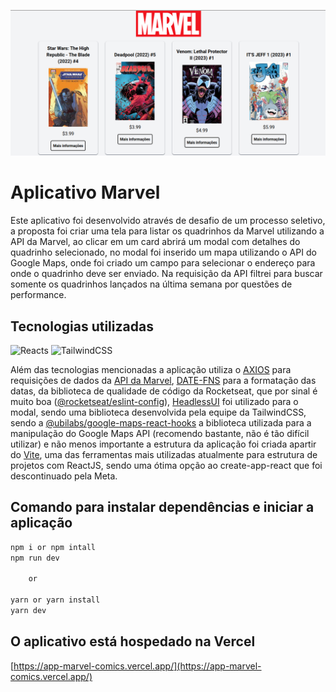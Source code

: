![alt](public/app-marvel.png)

# Aplicativo Marvel

Este aplicativo foi desenvolvido através de desafio de um processo seletivo, a proposta foi criar uma tela para listar os quadrinhos da Marvel utilizando a API da Marvel, ao clicar em um card abrirá um modal com detalhes do quadrinho selecionado, no modal foi inserido um mapa utilizando o API do Google Maps, onde foi criado um campo para selecionar o endereço para onde o quadrinho deve ser enviado. Na requisição da API filtrei para buscar somente os quadrinhos lançados na última semana por questões de performance.

## Tecnologias utilizadas

![Reacts](https://img.shields.io/badge/React-20232A?style=for-the-badge&logo=react&logoColor=61DAFB)
![TailwindCSS](https://img.shields.io/badge/Tailwind_CSS-38B2AC?style=for-the-badge&logo=tailwind-css&logoColor=white)


Além das tecnologias mencionadas a aplicação utiliza o <a href="https://axios-http.com/" target="_blank">AXIOS</a> para requisições de dados da <a href="https://developer.marvel.com/" target="__blank">API da Marvel</a>, <a href="https://date-fns.org/" target="_blank">DATE-FNS</a> para a formatação das datas, da biblioteca de qualidade de código da Rocketseat, que por sinal é muito boa (<a href="https://github.com/rocketseat/eslint-config-rocketseat#readme" target="_blank">@rocketseat/eslint-config</a>), <a href="https://headlessui.com/" target="_blank">HeadlessUI</a> foi utilizado para o modal, sendo uma biblioteca desenvolvida pela equipe da TailwindCSS, sendo a <a href="https://github.com/ubilabs/google-maps-react-hooks" target="_blank">@ubilabs/google-maps-react-hooks</a> a biblioteca utilizada para a manipulação do Google Maps API (recomendo bastante, não é tão difícil utilizar) e não menos importante a estrutura da aplicação foi criada apartir do <a href="https://vitejs.dev/" target="_blank">Vite</a>, uma das ferramentas mais utilizadas atualmente para estrutura de projetos com ReactJS, sendo uma ótima opção ao create-app-react que foi descontinuado pela Meta.

<!-- ## Link da aplicação
[vercel]() -->

## Comando para instalar dependências e iniciar a aplicação

```javascript
npm i or npm intall
npm run dev

	or

yarn or yarn install
yarn dev
```

## O aplicativo está hospedado na Vercel
[https://app-marvel-comics.vercel.app/](https://app-marvel-comics.vercel.app/)
